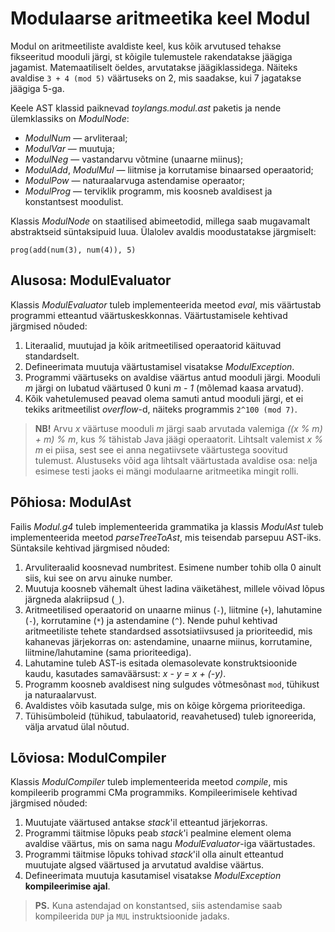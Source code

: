 # Modulaarse aritmeetika keel Modul

Modul on aritmeetiliste avaldiste keel, kus kõik arvutused tehakse fikseeritud mooduli järgi, st kõigile tulemustele rakendatakse jäägiga jagamist. Matemaatiliselt öeldes, arvutatakse jäägiklassidega. Näiteks avaldise `3 + 4 (mod 5)` väärtuseks on 2, mis saadakse, kui 7 jagatakse jäägiga 5-ga.

Keele AST klassid paiknevad *toylangs.modul.ast* paketis ja nende ülemklassiks on *ModulNode*:

-   *ModulNum* — arvliteraal;
-   *ModulVar* — muutuja;
-   *ModulNeg* — vastandarvu võtmine (unaarne miinus);
-   *ModulAdd*, *ModulMul* — liitmise ja korrutamise binaarsed operaatorid;
-   *ModulPow* — naturaalarvuga astendamise operaator;
-   *ModulProg* — terviklik programm, mis koosneb avaldisest ja konstantsest moodulist.

Klassis *ModulNode* on staatilised abimeetodid, millega saab mugavamalt abstraktseid süntaksipuid luua. 
Ülalolev avaldis moodustatakse järgmiselt:

```
prog(add(num(3), num(4)), 5)
```

## Alusosa: ModulEvaluator

Klassis *ModulEvaluator* tuleb implementeerida meetod *eval*, mis väärtustab programmi etteantud väärtuskeskkonnas. 
Väärtustamisele kehtivad järgmised nõuded:

1.  Literaalid, muutujad ja kõik aritmeetilised operaatorid käituvad standardselt.
2.  Defineerimata muutuja väärtustamisel visatakse *ModulException*.
3.  Programmi väärtuseks on avaldise väärtus antud mooduli järgi.
    Mooduli *m* järgi on lubatud väärtused 0 kuni *m - 1* (mõlemad kaasa arvatud).
4.  Kõik vahetulemused peavad olema samuti antud mooduli järgi, et ei tekiks aritmeetilist *overflow*-d, 
    näiteks programmis `2^100 (mod 7)`.

> **NB!** Arvu *x* väärtuse mooduli *m* järgi saab arvutada valemiga *((x % m) + m) % m*, kus *%* tähistab Java jäägi operaatorit. Lihtsalt valemist *x % m* ei piisa, sest see ei anna negatiivsete väärtustega soovitud tulemust.
> Alustuseks võid aga lihtsalt väärtustada avaldise osa: nelja esimese testi jaoks ei mängi modulaarne aritmeetika mingit rolli.

## Põhiosa: ModulAst

Failis *Modul.g4* tuleb implementeerida grammatika ja klassis *ModulAst* tuleb implementeerida meetod *parseTreeToAst*, mis teisendab parsepuu AST-iks. 
Süntaksile kehtivad järgmised nõuded:

1.  Arvuliteraalid koosnevad numbritest. Esimene number tohib olla 0 ainult siis, kui see on arvu ainuke number.
2.  Muutuja koosneb vähemalt ühest ladina väiketähest, millele võivad lõpus järgneda alakriipsud (`_`).
3.  Aritmeetilised operaatorid on unaarne miinus (`-`), liitmine (`+`), lahutamine (`-`), korrutamine (`*`) ja astendamine (`^`). 
    Nende puhul kehtivad aritmeetiliste tehete standardsed assotsiatiivsused ja prioriteedid, mis kahanevas järjekorras on: 
    astendamine, unaarne miinus, korrutamine, liitmine/lahutamine (sama prioriteediga).
4.  Lahutamine tuleb AST-is esitada olemasolevate konstruktsioonide kaudu, kasutades samaväärsust: *x - y = x + (-y)*.
5.  Programm koosneb avaldisest ning sulgudes võtmesõnast `mod`, tühikust ja naturaalarvust.
6.  Avaldistes võib kasutada sulge, mis on kõige kõrgema prioriteediga.
7.  Tühisümboleid (tühikud, tabulaatorid, reavahetused) tuleb ignoreerida, välja arvatud ülal nõutud.

## Lõviosa: ModulCompiler

Klassis *ModulCompiler* tuleb implementeerida meetod *compile*, mis kompileerib programmi CMa programmiks. 
Kompileerimisele kehtivad järgmised nõuded:

1.  Muutujate väärtused antakse *stack*'il etteantud järjekorras.
2.  Programmi täitmise lõpuks peab *stack*'i pealmine element olema avaldise väärtus, mis on sama nagu *ModulEvaluator*-iga väärtustades.
3.  Programmi täitmise lõpuks tohivad *stack*'il olla ainult etteantud muutujate algsed väärtused ja arvutatud avaldise väärtus.
4.  Defineerimata muutuja kasutamisel visatakse *ModulException* **kompileerimise ajal**.

> **PS.** Kuna astendajad on konstantsed, siis astendamise saab kompileerida `DUP` ja `MUL` instruktsioonide jadaks.
